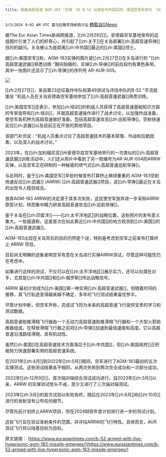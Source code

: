 ```yaml
---
title: 配备高超音速 AGM-183 '实弹 '的 B-52 出现在中共国后院，美国空军称其为 '训练'
---
```

`3/3/2024 9:02 AM UTC 喜马拉雅农场新西兰站` [轉載自GNews](https://gnews.org/articles/2360587)

据The Eur Asian Times新闻网报道，[[zh:2月28日]]，安德森空军基地发布的这组图片引发了人们的好奇心，并引起了[[zh:关于]]在关岛部署[[zh:高超音速导弹]]目的的疑问。关岛被认为是距离[[zh:中共国]]最近的[[zh:美国]]领土。

据[[zh:美国空军]]称，AGM-183实弹的图片是[[zh:2月27日]]在关岛进行的 "[[zh:高超音速武器]]熟悉训练 "期间拍摄的，实弹[[zh:导弹]]的前后段均有黄色条带。其中一张图片还显示了[[zh:导弹]]的序列号 AR-AUR-005。

![](ipfs://QmQLNUDNcBhTVUrQAou3sPdx3p96sKPxfxcf5ZSZPbeMN2?.png)


[[zh:2月27日]]，来自第23远征轰炸中队和第49测试与评估中队的B-52 "平流层堡垒 "机组人员在关岛安德森空军基地参加了[[zh:高超音速武器]]熟悉训练。

[[zh:美国空军]]还表示，参加[[zh:培训]]的机组人员获得了高超音速基础知识方面的专家指导和[[zh:培训]]，并就高超音速操作进行了战术讨论，以加强作战准备，使空军各机种为高超音速做好准备，包括高超音速攻击[[zh:巡航导弹]]、空射快速反应[[zh:武器]]以及目前正在开发的其他项目。

该部门补充说：“机组人员重点讨论了高超音速技术的基本原理、作战和后勤因素，以及深入的战术讨论。”

2023年，在[[zh:加利福尼亚]]州爱德华兹空军基地举行的一次类似的[[zh:高超音速武器]]训练活动中，人们还从照片中看到了另一枚编号为AR-AUR-004的ARRW实弹，以及空军正在研制的一种秘密的喷气式[[zh:高超音速巡航导弹]]。

与此同时，鉴于[[zh:美国空军]]早些时候宣布打算终止麻烦重重的 AGM-183空射快速反应[[zh:武器]] (ARRW) [[zh:高超音速武器]]项目，该[[zh:导弹]]最近在关岛的出现令人瞠目结舌。

放弃AGM-183 ARRW的决定源于其多次失败，这促使空军放弃进一步采购ARRW原型计划，转而集中精力研发高超音速攻击[[zh:巡航导弹]]。

鉴于关岛在[[zh:印度洋]]——[[zh:太平洋地区]]的战略位置，这些照片的发布意义重大。一些报道称，这是首次在如此靠近[[zh:中共国]]的地方观测到[[zh:美国]]的[[zh:高超音速武器]]。

AGM-183出现在关岛背后的目的仍然是个谜，特别是考虑到空军之前宣布打算终止 ARRW 项目。

目前尚无明确的迹象表明空军有意在关岛进行实弹ARRW测试，尽管这种可能性仍在考虑中。

如果进行这样的测试，不仅可以在[[zh:太平洋地区]]展示实力，还可以向潜在对手，尤其是[[zh:中共国]]和[[zh:俄罗斯]]传达战略信号。

ARRW 最初计划成为[[zh:美国]]第一种实用[[zh:高超音速武器]]，但随着时间的推移，其飞行轨迹变得越来越不确定，多年的飞行测试结果喜忧参半。

尽管计划中断，但空军声称，完成试飞将为未来的高超音速飞行提供宝贵的学习和测试数据。

高超音速助推滑翔飞行器由一个无动力高超音速助推滑翔飞行器和一个大型火箭助推器组成，在释放滑翔飞行器之前将[[zh:导弹]]加速到最佳速度和高度。它以高超音速沿浅路径滑翔，具有机动性。

虽然[[zh:美国]]在高超音速技术方面落后于[[zh:中共国]]，但[[zh:美国政府]]正积极努力快速部署实用的高超音速系统。

在2021年[[zh:4月]]到2022年[[zh:5月]]期间，空军进行了AGM-183最初的五次实弹测试。这些测试结果各不相同，从两次失败到两次完全成功和一次部分成功。

2022年[[zh:12月9日]]，首次端对端综合测试成功进行。自2023年[[zh:3月]]以来，ARRW 的实弹测试势头不减，至少又进行了三次端对端测试。

2023年[[zh:3月]]的首次试验以失败告终，随后在2023年[[zh:8月]]和[[zh:10月]]进行的发射没有公布任何细节。

尽管先前计划终止ARRW项目，但在2024财政年度计划进行进一步的测试计划。

这些飞行旨在验证发射条件的范围，并评估ARRW的飞行特性。具体而言，AUR测试飞行将以陆基目标为目标。

原文链接：
[https://www.eurasiantimes.com/b-52-armed-with-live-hypersonic-agm-183-missile-emerges/](https://www.eurasiantimes.com/b-52-armed-with-live-hypersonic-agm-183-missile-emerges/)
